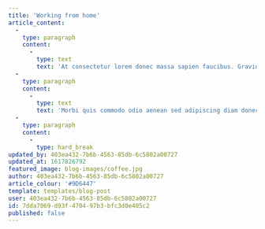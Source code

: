 ```yaml
---
title: 'Working from home'
article_content:
  -
    type: paragraph
    content:
      -
        type: text
        text: 'At consectetur lorem donec massa sapien faucibus. Gravida dictum fusce ut placerat. Tincidunt tortor aliquam nulla facilisi cras fermentum odio eu. Est ultricies integer quis auctor elit sed vulputate mi sit. Dolor sed viverra ipsum nunc. Velit sed ullamcorper morbi tincidunt ornare massa eget egestas. Vulputate odio ut enim blandit volutpat maecenas. Feugiat scelerisque varius morbi enim nunc faucibus. Eleifend quam adipiscing vitae proin sagittis. Sagittis aliquam malesuada bibendum arcu vitae elementum. Mi sit amet mauris commodo quis imperdiet massa. Imperdiet dui accumsan sit amet nulla facilisi.'
  -
    type: paragraph
    content:
      -
        type: text
        text: 'Morbi quis commodo odio aenean sed adipiscing diam donec adipiscing. Eu non diam phasellus vestibulum lorem sed risus ultricies. Porttitor eget dolor morbi non arcu risus quis varius. Ullamcorper eget nulla facilisi etiam dignissim. Pellentesque massa placerat duis ultricies lacus sed turpis. Aliquam ultrices sagittis orci a scelerisque purus semper eget. Tristique senectus et netus et malesuada fames ac turpis. Aliquam sem et tortor consequat id porta nibh. Tristique risus nec feugiat in fermentum posuere urna nec tincidunt. Tincidunt tortor aliquam nulla facilisi cras fermentum odio eu feugiat.'
  -
    type: paragraph
    content:
      -
        type: hard_break
updated_by: 403ea432-7b6b-4563-85db-6c5802a00727
updated_at: 1617826792
featured_image: blog-images/coffee.jpg
author: 403ea432-7b6b-4563-85db-6c5802a00727
article_colour: '#9D6447'
template: templates/blog-post
user: 403ea432-7b6b-4563-85db-6c5802a00727
id: 7dda7069-d93f-4704-97b3-bfc3d0e405c2
published: false
---
```

